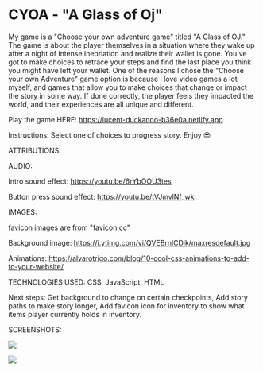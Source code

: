 # CYOA - "A Glass of Oj"
My game is a "Choose your own adventure game" titled "A Glass of OJ."
The game is about the player themselves in a situation where they wake up after a night of intense inebriation and realize their wallet is gone. You've got to make choices to retrace your steps and find the last place you think you might have left your wallet.
One of the reasons I chose the "Choose your own Adventure" game option is because I love video games a lot myself, and games that allow you to make choices that change or impact the story in some way. If done correctly, the player feels they impacted the world, and their experiences are all unique and different.

Play the game HERE: https://lucent-duckanoo-b36e0a.netlify.app

Instructions: Select one of choices to progress story. Enjoy 😎


ATTRIBUTIONS: 

  AUDIO: 

  Intro sound effect: https://youtu.be/6rYbOOU3tes

  Button press sound effect: https://youtu.be/tVJmvlNf_wk

IMAGES: 

  favicon images are from "favicon.cc"

  Background image: https://i.ytimg.com/vi/QVEBrnlCDik/maxresdefault.jpg

Animations:  https://alvarotrigo.com/blog/10-cool-css-animations-to-add-to-your-website/

TECHNOLOGIES USED: CSS, JavaScript, HTML


Next steps: Get background to change on certain checkpoints, Add story paths to make story longer, Add favicon icon for inventory to show what items player currently holds in inventory.

SCREENSHOTS:

![](url("../assets/screenshot1.png"))

![](url("../assets/screenshot2.png"))